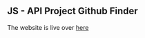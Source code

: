 ## JS - API Project Github Finder
The website is live over <a href="https://abhinandanrajkundan.github.io/github-finder/">here</a>

